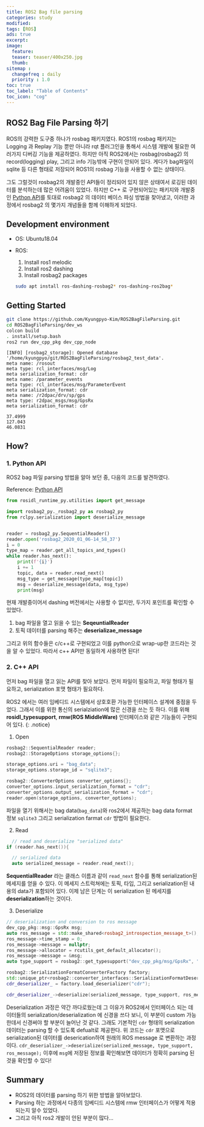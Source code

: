 ```yaml
---
title: ROS2 Bag file parsing
categories: study
modified: 
tags: [ROS]
ads: true
excerpt:
image:
  feature:
  teaser: teaser/400x250.jpg
  thumb:
sitemap :
  changefreq : daily
  priority : 1.0
toc: true
toc_label: "Table of Contents"
toc_icon: "cog" 
---
```


## ROS2 Bag File Parsing 하기
ROS의 강력한 도구중 하나가 rosbag 패키지였다. ROS1의 rosbag 패키지는 Logging 과 Replay 기능 뿐만 아니라 rqt 플러그인을 통해서 시스템 개발에 필요한 여러가지 디버깅 기능을 제공하였다. 하지만 아직 ROS2에서는 rosbag(rosbag2) 의 record(logging) play, 그리고 info 기능밖에 구현이 안되어 있다. 게다가 bag파일이 sqlite 등 다른 형태로 저장되어 ROS1의 rosbag 기능을 사용할 수 없는 상태이다.

그도 그럴것이 rosbag2의 개발중인 API들이 정리되어 있지 않은 상태여서 로깅된 데이터를 분석하는데 많은 어려움이 있었다. 하지만 C++ 로 구현되어있는 패키지와 개발중인 [Python API](https://github.com/ros2/rosbag2/issues/232#issuecomment-572818291)를 토대로 rosbag2 의 데이터 베이스 파싱 방법을 찾아냈고, 이러한 과정에서 rosbag2 의 몇가지 개념들을 함께 이해하게 되었다.

## Development environment

* OS: Ubuntu18.04

* ROS:
  1. Install ros1 melodic
  2. Install ros2 dashing
  3. Install rosbag2 packages
    ```bash
    sudo apt install ros-dashing-rosbag2* ros-dashing-ros2bag*
    ```


## Getting Started
```bash
git clone https://github.com/Kyungpyo-Kim/ROS2BagFileParsing.git
cd ROS2BagFileParsing/dev_ws
colcon build
. install/setup.bash
ros2 run dev_cpp_pkg dev_cpp_node
```
```results
[INFO] [rosbag2_storage]: Opened database '/home/kyungpyo/git/ROS2BagFileParsing/rosbag2_test_data'.
meta name: /rosout
meta type: rcl_interfaces/msg/Log
meta serialization_format: cdr
meta name: /parameter_events
meta type: rcl_interfaces/msg/ParameterEvent
meta serialization_format: cdr
meta name: /r2dpac/drv/sp/gps
meta type: r2dpac_msgs/msg/GpsRx
meta serialization_format: cdr

37.4999
127.043
46.0831
```

## How?

### 1. Python API
ROS2 bag 파일 parsing 방법을 알아 보던 중, 다음의 코드를 발견하였다.

Reference: [Python API](https://github.com/ros2/rosbag2/issues/232#issuecomment-572818291)
```python
from rosidl_runtime_py.utilities import get_message

import rosbag2_py._rosbag2_py as rosbag2_py
from rclpy.serialization import deserialize_message


reader = rosbag2_py.SequentialReader()
reader.open('rosbag2_2020_01_06-14_58_37')
i = 0 
type_map = reader.get_all_topics_and_types()
while reader.has_next():
    print(f'{i}')
    i += 1
    topic, data = reader.read_next()
    msg_type = get_message(type_map[topic])
    msg = deserialize_message(data, msg_type)
    print(msg)
```

현재 개발중이어서 dashing 버전에서는 사용할 수 없지만, 두가지 포인트를 확인할 수 있었다.

1. bag 파일을 열고 읽을 수 있는 **SeqeuntialReader**
2. 토픽 데이터를 parsing 해주는 **deserializae_message**

그리고 위의 함수들은 c/c++로 구현되었고 이를 python으로 wrap-up한 코드라는 것을 알 수 있었다.
따라서 c++ API만 동일하게 사용하면 된다!

### 2. C++ API

먼저 bag 파일을 열고 읽는 API를 찾아 보았다.
먼저 파일이 필요하고, 파일 형태가 필요하고, serialization 포맷 형태가 필요하다.

ROS2 에서는 여러 임베디드 시스템에서 상호호환 가능한 인터페이스 설계에 중점을 두었다. 그래서 이를 위한 통신의 serialziation에 많은 신경을 쓰는 듯 하다. 이를 위해 **rosidl_typesupport**, **rmw(ROS MiddleWare)** 인터페이스와 같은 기능들이 구현되어 있다. 
{: .notice}

1. Open

  ```c++
  rosbag2::SequentialReader reader;
  rosbag2::StorageOptions storage_options{};

  storage_options.uri = "bag_data";
  storage_options.storage_id = "sqlite3";

  rosbag2::ConverterOptions converter_options{};
  converter_options.input_serialization_format = "cdr";
  converter_options.output_serialization_format = "cdr";
  reader.open(storage_options, converter_options);
  ```

  파일을 열기 위해서는 bag data(```bag_data```)와 ros2에서 제공하는 bag data format 정보 ```sqlite3``` 그리고 serialization farmat ```cdr``` 방법이 필요한다.

2. Read

  ```c++
    // read and deserialize "serialized data"
  if (reader.has_next()){

    // serialized data
    auto serialized_message = reader.read_next();
  ```

  **SequentialReader** 라는 클래스 이름과 같이 ```read_next``` 함수를 통해 serialization된 메세지를 얻을 수 있다.
  이 메세지 스트럭쳐에는 토픽, 타입, 그리고 serialization된 내용의 data가 포함되어 있다. 이제 남은 단계는 이 serialization 된 메세지를 **deserialization**하는 것이다.

3. Deserialize

  ```c++
  // deserialization and conversion to ros message
  dev_cpp_pkg::msg::GpsRx msg;
  auto ros_message = std::make_shared<rosbag2_introspection_message_t>();
  ros_message->time_stamp = 0;
  ros_message->message = nullptr;
  ros_message->allocator = rcutils_get_default_allocator();
  ros_message->message = &msg;
  auto type_support = rosbag2::get_typesupport("dev_cpp_pkg/msg/GpsRx", "rosidl_typesupport_cpp");

  rosbag2::SerializationFormatConverterFactory factory;
  std::unique_ptr<rosbag2::converter_interfaces::SerializationFormatDeserializer> cdr_deserializer_;
  cdr_deserializer_ = factory.load_deserializer("cdr");
  
  cdr_deserializer_->deserialize(serialized_message, type_support, ros_message);
  ```

  Deserialization 과정은 약간 까다로웠는데 그 이유가 ROS2에서 인터페이스 되는 데이터들의 serialization/deserialization 에 신경을 쓰다 보니, 이 부분이 custom 가능한데서 신경써야 할 부분이 늘어난 것 같다. 그래도 기본적인 ```cdr``` 형태의 serialization 데이터는 parsing 할 수 있도록 defualt로 제공한다. 위 코드는 ```cdr``` 포맷으로 serialization된 데이터를 deserication하여 원래의 ROS message 로 변환하는 과정이다.
  ```cdr_deserializer_->deserialize(serialized_message, type_support, ros_message);``` 이후에 ```msg```에 저장된 정보를 확인해보면 데이터가 정확히 parsing 된 것을 확인할 수 있다!

## Summary
* ROS2의 데이터를 parsing 하기 위한 방법을 알아보았다.
* Parsing 하는 과정에서 다종의 임베디드 시스템에 rmw 인터페이스가 어떻게 적용되는지 알수 있었다.
* 그리고 아직 ros2 개발이 안된 부분이 많다...